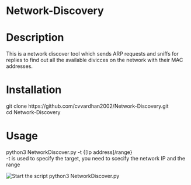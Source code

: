 # Network-Discovery
<h1>Description</h1>

<body>
This is a network discover tool which sends ARP requests and sniffs for replies to find out all the available divicces on the network with their MAC addresses.
</body>



<h1>Installation</h1>
<body>
git clone https://github.com/cvvardhan2002/Network-Discovery.git <br>
cd Network-Discovery <br>
</body>

<h1>Usage</h1>
<body>
python3 NetworkDiscover.py -t {[Ip address]/range}<br>
-t is used to specify the target, you need to scecify the network IP and the range
  
![Start the script](https://user-images.githubusercontent.com/95639719/193258529-28775ac8-18ed-4d66-aa84-5af54bc5d740.png)
python3 NetworkDiscover.py<br>
